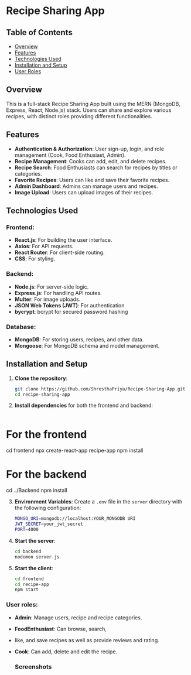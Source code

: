 # Recipe Sharing App

## Table of Contents
- [Overview](#overview)
- [Features](#features)
- [Technologies Used](#technologies-used)
- [Installation and Setup](#installation-and-setup)
- [User Roles](#user-roles)


## Overview
This is a full-stack Recipe Sharing App built using the MERN (MongoDB, Express, React, Node.js) stack. Users can share and explore various recipes, with distinct roles providing different functionalities.

## Features
- **Authentication & Authorization**: User sign-up, login, and role management (Cook, Food Enthusiast, Admin).
- **Recipe Management**: Cooks can add, edit, and delete recipes.
- **Recipe Search**: Food Enthusiasts can search for recipes by titles or categories.
- **Favorite Recipes**: Users can like and save their favorite recipes.
- **Admin Dashboard**: Admins can manage users and recipes.
- **Image Upload**: Users can upload images of their recipes.


## Technologies Used
### Frontend:
- **React.js**: For building the user interface.
- **Axios**: For API requests.
- **React Router**: For client-side routing.
- **CSS**: For styling.

### Backend:
- **Node.js**: For server-side logic.
- **Express.js**: For handling API routes.
- **Multer**: For image uploads.
- **JSON Web Tokens (JWT)**: For authentication
- **bycrypt**: bcrypt for secured password hashing

### Database:
- **MongoDB**: For storing users, recipes, and other data.
- **Mongoose**: For MongoDB schema and model management.

## Installation and Setup

1. **Clone the repository**:
    ```bash
    git clone https://github.com/ShresthaPriya/Recipe-Sharing-App.git
    cd recipe-sharing-app
    ```

2. **Install dependencies** for both the frontend and backend:
    ```bash

# For the frontend
cd frontend
npx create-react-app recipe-app
npm install

# For the backend
cd ../Backend
npm install


3. **Environment Variables**: Create a `.env` file in the `server` directory with the following configuration:
    ```bash
    MONGO_URI=mongodb://localhost:YOUR_MONGODB URI
    JWT_SECRET=your_jwt_secret
    PORT=4000
    ```

4. **Start the server**:
    ```bash
    cd backend
    nodemon server.js
    ```

5. **Start the client**:
    ```bash
    cd frontend
    cd recipe-app
    npm start
    ```

### User roles:
- **Admin**: Manage users, recipe and recipe categories.
- **FoodEnthusiast**: Can browse, search,
- like, and save recipes as well as provide reviews and rating.
- **Cook**: Can add, delete and edit the recipe.

  ### Screenshots

